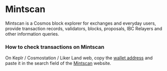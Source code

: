 # Mintscan

Mintscan is a Cosmos block explorer for exchanges and everyday users, provide transaction records, validators, blocks, proposals, IBC Relayers and other information queries.

### How to check transactions on Mintscan

On Keplr / Cosmostation / Liker Land web, copy the [wallet address](../wallet-address.md) and paste it in the search field of the [Mintscan](https://www.mintscan.io/likecoin) website.
